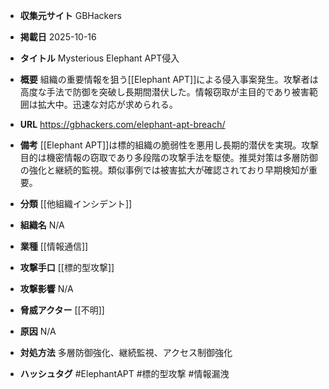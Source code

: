 - **収集元サイト**
GBHackers

- **掲載日**
2025-10-16

- **タイトル**
Mysterious Elephant APT侵入

- **概要**
組織の重要情報を狙う[[Elephant APT]]による侵入事案発生。攻撃者は高度な手法で防御を突破し長期間潜伏した。情報窃取が主目的であり被害範囲は拡大中。迅速な対応が求められる。

- **URL**
https://gbhackers.com/elephant-apt-breach/

- **備考**
[[Elephant APT]]は標的組織の脆弱性を悪用し長期的潜伏を実現。攻撃目的は機密情報の窃取であり多段階の攻撃手法を駆使。推奨対策は多層防御の強化と継続的監視。類似事例では被害拡大が確認されており早期検知が重要。

- **分類**
[[他組織インシデント]]

- **組織名**
N/A

- **業種**
[[情報通信]]

- **攻撃手口**
[[標的型攻撃]]

- **攻撃影響**
N/A

- **脅威アクター**
[[不明]]

- **原因**
N/A

- **対処方法**
多層防御強化、継続監視、アクセス制御強化

- **ハッシュタグ**
#ElephantAPT #標的型攻撃 #情報漏洩
